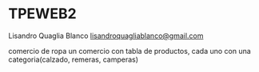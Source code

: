 # TPEWEB2
Lisandro Quaglia Blanco 
lisandroquagliablanco@gmail.com


comercio de ropa
un comercio con tabla de productos, cada uno con una categoria(calzado, remeras, camperas)
